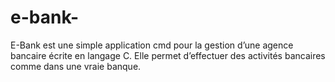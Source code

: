 # e-bank-
E-Bank est une simple application cmd pour la gestion d’une agence bancaire écrite en langage C. Elle permet d’effectuer des activités bancaires comme dans une vraie banque.
